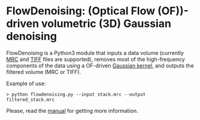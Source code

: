 # FlowDenoising: (Optical Flow (OF))-driven volumetric (3D) Gaussian denoising

FlowDenoising is a Python3 module that inputs a data volume (currently [MRC](https://en.wikipedia.org/wiki/MRC_(file_format)) and [TIFF](https://en.wikipedia.org/wiki/TIFF) files are supported), removes most of the high-frequency components of the data using a OF-driven [Gaussian kernel](https://en.wikipedia.org/wiki/Gaussian_filter), and outputs the filtered volume (MRC or TIFF).

Example of use:

    > python flowdenoising.py --input stack.mrc --output filtered_stack.mrc
    
Please, read the [manual](https://github.com/microscopy-processing/FlowDenoising/blob/main/manual/manual.ipynb) for getting more information.
